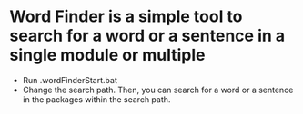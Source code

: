 # Word Finder is a simple tool to search for a word or a sentence in a single module or multiple 

- Run .wordFinderStart.bat
- Change the search path. Then, you can search for a word or a sentence in the packages within the search path. 